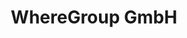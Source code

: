 ---
level: "Bronze"
title: "WhereGroup GmbH"
logo: "WhereGroup-Logo-quer-cmyk-1.png"
link: "https://www.wheregroup.com/"
---